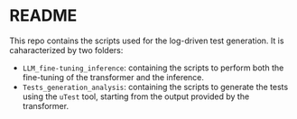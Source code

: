 # README

This repo contains the scripts used for the log-driven test generation.
It is caharacterized by two folders:

+ `LLM_fine-tuning_inference`: containing the scripts to perform both the fine-tuning of the transformer and the inference.
+  `Tests_generation_analysis`: containing the scripts to generate the tests using the `uTest` tool, starting from the output provided by the transformer.